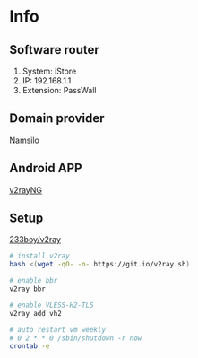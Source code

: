 # Info
## Software router
1. System: iStore
2. IP: 192.168.1.1
3. Extension: PassWall

## Domain provider
[Namsilo](https://www.namesilo.com/domain/search-domains)

## Android APP
[v2rayNG](https://github.com/2dust/v2rayNG)

## Setup
[233boy/v2ray](https://github.com/233boy/v2ray)
```bash
# install v2ray
bash <(wget -qO- -o- https://git.io/v2ray.sh)

# enable bbr
v2ray bbr

# enable VLESS-H2-TLS
v2ray add vh2

# auto restart vm weekly
# 0 2 * * 0 /sbin/shutdown -r now
crontab -e
```
